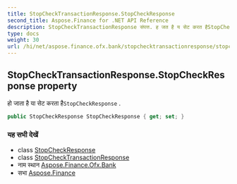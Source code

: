 ```yaml
---
title: StopCheckTransactionResponse.StopCheckResponse
second_title: Aspose.Finance for .NET API Reference
description: StopCheckTransactionResponse संपत्त. ह जत है य सेट करत हैStopCheckResponse .
type: docs
weight: 30
url: /hi/net/aspose.finance.ofx.bank/stopchecktransactionresponse/stopcheckresponse/
---
```

## StopCheckTransactionResponse.StopCheckResponse property

हो जाता है या सेट करता है`StopCheckResponse` .

```csharp
public StopCheckResponse StopCheckResponse { get; set; }
```

### यह सभी देखें

* class [StopCheckResponse](../../stopcheckresponse/)
* class [StopCheckTransactionResponse](../)
* नाम स्थान [Aspose.Finance.Ofx.Bank](../../stopchecktransactionresponse/)
* सभा [Aspose.Finance](../../../)


